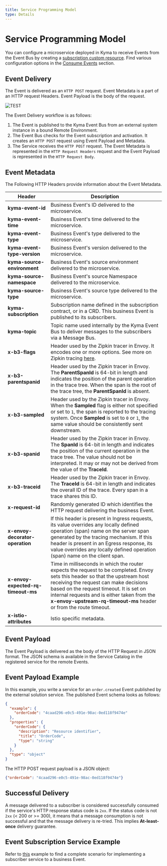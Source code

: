 ```yaml
---
title: Service Programming Model
type: Details
---
```

# Service Programming Model

You can configure a microservice deployed in Kyma to receive Events from the Event Bus by creating a [subscription custom resource](https://github.com/kyma-project/kyma/blob/master/resources/cluster-essentials/templates/eventing-subscription.crd.yaml). Find various configuration options in the [Consume Events](https://github.com/kyma-project/kyma/blob/master/docs/event-bus/docs/011-details-event-flow-requirements.md#consume-events) section.

## Event Delivery

The Event is delivered as an `HTTP POST` request. Event Metadata is a part of an HTTP request Headers. Event Payload is the body of the request.

![TEST](assets/service-programming-model.png)

The Event Delivery workflow is as follows:

1. The Event is published to the Kyma Event Bus from an external system instance in a bound Remote Environment.
2. The Event Bus checks for the Event subscription and activation. It creates an `HTTP POST` request using Event Payload and Metadata.
3. The Service receives the `HTTP POST` request. The Event Metadata is represented in the `HTTP Request Headers` request and the Event Payload is represented in the `HTTP Request Body`.

## Event Metadata

The Following HTTP Headers provide information about the Event Metadata.

|Header| Description|
|------|--------|
| **kyma-event-id** | Business Event's ID delivered to the microservice. |
| **kyma-event-time** | Business Event's time delivered to the microservice. |
| **kyma-event-type** | Business Event's type delivered to the microservice. |
| **kyma-event-type-version** | Business Event's version delivered to the microservice. |
| **kyma-source-environment** | Business Event's source environment delivered to the microservice. |
| **kyma-source-namespace** | Business Event's source Namespace delivered to the microservice. |
| **kyma-source-type** | Business Event's source type delivered to the microservice. |
| **kyma-subscription** | Subscription name defined in the subscription contract, or in a CRD. This business Event is published to its subscribers. |
| **kyma-topic** | Topic name used internally by the Kyma Event Bus to deliver messages to the subscribers via a Message Bus. |
| **x-b3-flags** | Header used by the Zipkin tracer in Envoy. It encodes one or more options. See more on Zipkin tracing [here](https://github.com/openzipkin/b3-propagation). |
| **x-b3-parentspanid** | Header used by the Zipkin tracer in Envoy. The **ParentSpanId** is 64-bit in length and indicates the position of the parent operation in the trace tree. When the span is the root of the trace tree, the **ParentSpanId** is absent. |
| **x-b3-sampled** | Header used by the Zipkin tracer in Envoy. When the **Sampled** flag is either not specified or set to `1`, the span is reported to the tracing system. Once **Sampled** is set to `0` or `1`, the same value should be consistently sent downstream. |
| **x-b3-spanid** | Header used by the Zipkin tracer in Envoy. The **SpanId** is 64-bit in length and indicates the position of the current operation in the trace tree. The value should not be interpreted. It may or may not be derived from the value of the **TraceId**. |
| **x-b3-traceid** | Header used by the Zipkin tracer in Envoy. The **TraceId** is 64-bit in length and indicates the overall ID of the trace. Every span in a trace shares this ID. |
| **x-request-id** | Randomly generated ID which identifies the HTTP request delivering the business Event. |
| **x-envoy-decorator-operation** | If this header is present in Ingress requests, its value overrides any locally defined operation (span) name on the server span generated by the tracing mechanism. If this header is present in an Egress response, its value overrides any locally defined operation (span) name on the client span. |
| **x-envoy-expected-rq-timeout-ms** | Time in milliseconds in which the router expects the request to be completed. Envoy sets this header so that the upstream host receiving the request can make decisions based on the request timeout. It is set on internal requests and is either taken from the **x-envoy-upstream-rq-timeout-ms** header or from the route timeout. |
| **x-istio-attributes** | Istio specific metadata. |

## Event Payload

The Event Payload is delivered as the body of the HTTP Request in JSON format. The JSON schema is available in the Service Catalog in the registered service for the remote Events.

## Event Payload Example

In this example, you write a service for an `order.created` Event published by the external solution service. The published Event schema looks as follows:

```json
{
  "example": {
    "orderCode": "4caad296-e0c5-491e-98ac-0ed118f9474e"
  },
  "properties": {
    "orderCode": {
      "description": "Resource identifier",
      "title": "OrderCode",
      "type": "string"
    }
  },
  "type": "object"
}
```

The HTTP POST request payload is a JSON object:

```json
{"orderCode": "4caad296-e0c5-491e-98ac-0ed118f9474e"}
```

## Successful Delivery

A message delivered to a subscriber is considered successfully consumed if the service's HTTP response status code is `2xx`. If the status code is not `2xx` (< 200 or >= 300), it means that a message consumption is not successful and that the message delivery is re-tried. This implies **At-least-once** delivery guarantee.

## Event Subscription Service Example

Refer to [this](https://github.com/kyma-project/examples/tree/master/event-subscription/service) example to find a complete scenario for implementing a subscriber service to a business Event.
